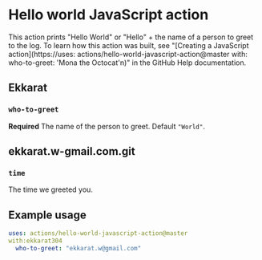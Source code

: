 # Hello world JavaScript action

This action prints "Hello World" or "Hello" + the name of a person to greet to the log. To learn how this action was built, see "[Creating a JavaScript action](https://uses: actions/hello-world-javascript-action@master with: 
who-to-greet: 'Mona the Octocat'n)" in the GitHub Help documentation.

## Ekkarat

### `who-to-greet`

**Required** The name of the person to greet. Default `"World"`.

## ekkarat.w-gmail.com.git

### `time`

The time we greeted you.

## Example usage

```yaml
uses: actions/hello-world-javascript-action@master
with:ekkarat304
  who-to-greet: "ekkarat.w@gmail.com"
```
